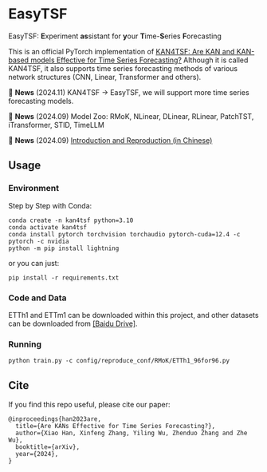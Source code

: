 # EasyTSF

EasyTSF: **E**xperiment **as**sistant for **y**our **T**ime-**S**eries **F**orecasting

This is an official PyTorch implementation of [KAN4TSF: Are KAN and KAN-based models Effective for Time Series Forecasting?](https://arxiv.org/pdf/2408.11306)
Although it is called KAN4TSF, it also supports time series forecasting methods of various network structures (CNN, Linear, Transformer and others).

🚩 **News** (2024.11) KAN4TSF -> EasyTSF, we will support more time series forecasting models.

🚩 **News** (2024.09) Model Zoo: RMoK, NLinear, DLinear, RLinear, PatchTST, iTransformer, STID, TimeLLM

🚩 **News** (2024.09) [Introduction and Reproduction (in Chinese)](https://mp.weixin.qq.com/s/bSwAbKBxON7FPebAiqltWg)

## Usage

### Environment
Step by Step with Conda:
```shell
conda create -n kan4tsf python=3.10
conda activate kan4tsf
conda install pytorch torchvision torchaudio pytorch-cuda=12.4 -c pytorch -c nvidia
python -m pip install lightning
```

or you can just:
```shell
pip install -r requirements.txt
```

### Code and Data
ETTh1 and ETTm1 can be downloaded within this project, and other datasets can be downloaded from [[Baidu Drive]](https://pan.baidu.com/s/18NKge4dsMIuGQFom7n2S2w?pwd=zumh).

### Running
```shell
python train.py -c config/reproduce_conf/RMoK/ETTh1_96for96.py
```

## Cite
If you find this repo useful, please cite our paper:
```
@inproceedings{han2023are,
  title={Are KANs Effective for Time Series Forecasting?},
  author={Xiao Han, Xinfeng Zhang, Yiling Wu, Zhenduo Zhang and Zhe Wu},
  booktitle={arXiv},
  year={2024},
}
```
